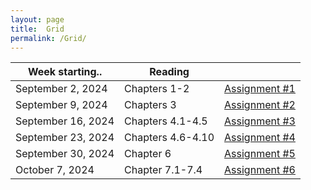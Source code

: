 ```yaml
---
layout: page
title:  Grid
permalink: /Grid/
---
```


|Week starting..   | Reading | |
|------------------|-------------------------------------------------------------------------------------------------------------------------------|---------------------------|
| September 2, 2024 | Chapters 1-2 | [Assignment #1](/PhysH308/assignments/wk1) |
| September 9, 2024 | Chapters 3 | [Assignment #2](/PhysH308/assignments/wk2) |
| September 16, 2024 | Chapters 4.1-4.5 | [Assignment #3](/PhysH308/assignments/wk3) |
| September 23, 2024 | Chapters 4.6-4.10 | [Assignment #4](/PhysH308/assignments/wk4) |
| September 30, 2024 | Chapter 6 | [Assignment #5](/PhysH308/assignments/wk5) |
| October 7, 2024 | Chapter 7.1-7.4 | [Assignment #6](/PhysH308/assignments/wk6) |
